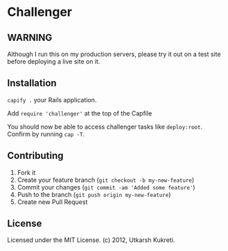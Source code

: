 # Challenger

## WARNING

Although I run this on my production servers, please try it out on a test site before deploying a live site on it.

## Installation

`capify .` your Rails application.

Add `require 'challenger'` at the top of the Capfile

You should now be able to access challenger tasks like `deploy:root`. Confirm by running `cap -T`.

## Contributing

1. Fork it
2. Create your feature branch (`git checkout -b my-new-feature`)
3. Commit your changes (`git commit -am 'Added some feature'`)
4. Push to the branch (`git push origin my-new-feature`)
5. Create new Pull Request

## License

Licensed under the MIT License.
(c) 2012, Utkarsh Kukreti.
